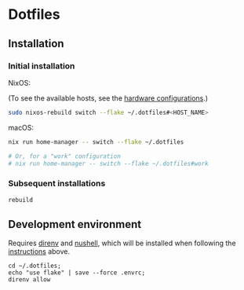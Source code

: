 # Dotfiles

## Installation

### Initial installation

NixOS:

(To see the available hosts, see the [hardware configurations](./linux/hardware-configurations).)

```sh
sudo nixos-rebuild switch --flake ~/.dotfiles#<HOST_NAME>
```

macOS:

```sh
nix run home-manager -- switch --flake ~/.dotfiles

# Or, for a "work" configuration
# nix run home-manager -- switch --flake ~/.dotfiles#work
```

### Subsequent installations

```sh
rebuild
```

## Development environment

Requires [direnv](https://direnv.net/) and [nushell](https://www.nushell.sh/), which will be installed when following the [instructions](#installation) above.

```nu
cd ~/.dotfiles;
echo "use flake" | save --force .envrc;
direnv allow
```
